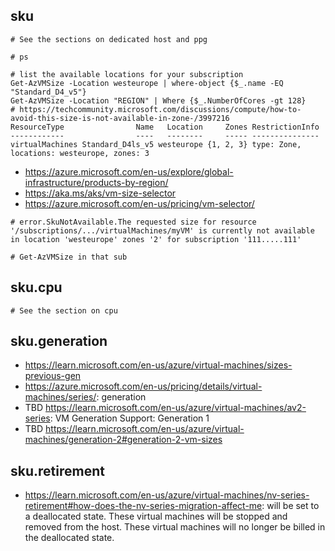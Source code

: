 ## sku

```
# See the sections on dedicated host and ppg
```

```
# ps

# list the available locations for your subscription
Get-AzVMSize -Location westeurope | where-object {$_.name -EQ "Standard_D4_v5"}
Get-AzVMSize -Location "REGION" | Where {$_.NumberOfCores -gt 128}
# https://techcommunity.microsoft.com/discussions/compute/how-to-avoid-this-size-is-not-available-in-zone-/3997216
ResourceType                Name   Location     Zones RestrictionInfo
------------                ----   --------     ----- ---------------
virtualMachines Standard_D4ls_v5 westeurope {1, 2, 3} type: Zone, locations: westeurope, zones: 3
```

- https://azure.microsoft.com/en-us/explore/global-infrastructure/products-by-region/
- https://aka.ms/aks/vm-size-selector
- https://azure.microsoft.com/en-us/pricing/vm-selector/

```
# error.SkuNotAvailable.The requested size for resource '/subscriptions/.../virtualMachines/myVM' is currently not available in location 'westeurope' zones '2' for subscription '111.....111'

# Get-AzVMSize in that sub
```

## sku.cpu

```
# See the section on cpu
```

## sku.generation

- https://learn.microsoft.com/en-us/azure/virtual-machines/sizes-previous-gen
- https://azure.microsoft.com/en-us/pricing/details/virtual-machines/series/: generation
- TBD https://learn.microsoft.com/en-us/azure/virtual-machines/av2-series: VM Generation Support: Generation 1
- TBD https://learn.microsoft.com/en-us/azure/virtual-machines/generation-2#generation-2-vm-sizes
  
## sku.retirement

- https://learn.microsoft.com/en-us/azure/virtual-machines/nv-series-retirement#how-does-the-nv-series-migration-affect-me: will be set to a deallocated state. These virtual machines will be stopped and removed from the host. These virtual machines will no longer be billed in the deallocated state.
